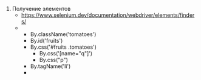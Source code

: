1. Получение элементов
	- https://www.selenium.dev/documentation/webdriver/elements/finders/
	- 
		- By.className('tomatoes')
		- By.id('fruits')
		- By.css('#fruits .tomatoes')
			- By.css('[name="q"]')
			- By.css("p")
		- By.tagName('li')
		- 